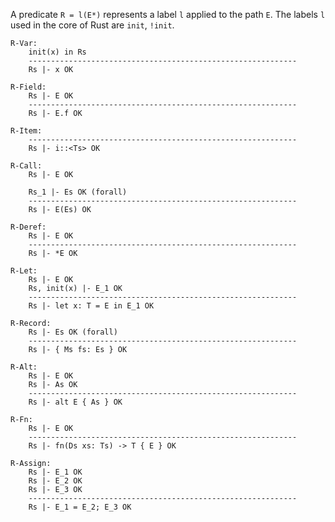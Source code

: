 A predicate `R = l(E*)` represents a label `l` applied to the path
`E`.  The labels `l` used in the core of Rust are `init`, `!init`.

    R-Var:
        init(x) in Rs
        ------------------------------------------------------------
        Rs |- x OK

    R-Field:
        Rs |- E OK
        ------------------------------------------------------------
        Rs |- E.f OK

    R-Item:
        ------------------------------------------------------------
        Rs |- i::<Ts> OK

    R-Call:
        Rs |- E OK
        
        Rs_1 |- Es OK (forall)
        ------------------------------------------------------------
        Rs |- E(Es) OK

    R-Deref:
        Rs |- E OK
        ------------------------------------------------------------
        Rs |- *E OK

    R-Let:
        Rs |- E OK
        Rs, init(x) |- E_1 OK
        ------------------------------------------------------------
        Rs |- let x: T = E in E_1 OK

    R-Record:
        Rs |- Es OK (forall)
        ------------------------------------------------------------
        Rs |- { Ms fs: Es } OK

    R-Alt:
        Rs |- E OK
        Rs |- As OK
        ------------------------------------------------------------
        Rs |- alt E { As } OK

    R-Fn:
        Rs |- E OK
        ------------------------------------------------------------
        Rs |- fn(Ds xs: Ts) -> T { E } OK

    R-Assign:
        Rs |- E_1 OK
        Rs |- E_2 OK
        Rs |- E_3 OK
        ------------------------------------------------------------
        Rs |- E_1 = E_2; E_3 OK


